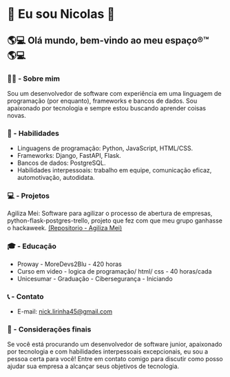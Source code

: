 # 👋 Eu sou Nicolas 👋

## 🌎‎‍💻 Olá mundo, bem-vindo ao meu espaço®™ 🌎‎‍💻

### 👨‍💻 - Sobre mim
Sou um desenvolvedor de software com experiência em uma linguagem de programação (por enquanto), frameworks e bancos de dados. Sou apaixonado por tecnologia e sempre estou buscando aprender coisas novas.

### 🚀 - Habilidades
- Linguagens de programação: Python, JavaScript, HTML/CSS.
- Frameworks: Django, FastAPI, Flask.
- Bancos de dados: PostgreSQL.
- Habilidades interpessoais: trabalho em equipe, comunicação eficaz, automotivação, autodidata.
 
### 💻 - Projetos
Agiliza Mei: Software para agilizar o processo de abertura de empresas, python-flask-postgres-trello, projeto que fez com que meu grupo ganhasse o hackaweek.  [(Repositorio - Agiliza Mei)](https://github.com/DevLira/Pyninjas)

### 🎓 - Educação
- Proway - MoreDevs2Blu - 420 horas
- Curso em video - logica de programação/ html/ css - 40 horas/cada
- Unicesumar - Graduação - Cibersegurança - Iniciando

### 📞 - Contato
- E-mail: nick.lirinha45@gmail.com


### 🚀 - Considerações finais
Se você está procurando um desenvolvedor de software junior, apaixonado por tecnologia e com habilidades interpessoais excepcionais, eu sou a pessoa certa para você! Entre em contato comigo para discutir como posso ajudar sua empresa a alcançar seus objetivos de tecnologia.
 
